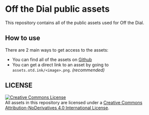 # Off the Dial public assets
This repository contains all of the public assets used for Off the Dial.

## How to use
There are 2 main ways to get access to the assets:
- You can find all of the assets on [Github](https://github.com/offthedial/assets)
- You can get a direct link to an asset by going to `assets.otd.ink/<image>.png`. *(recommended)*

## LICENSE

<a rel="license" href="http://creativecommons.org/licenses/by-nd/4.0/"><img alt="
Creative Commons License" style="border-width:0" src="https://i.creativecommons.org/l/by-nd/4.0/88x31.png" /></a><br />All assets in this repository are licensed under a <a rel="license" href="http://creativecommons.org/licenses/by-nd/4.0/">Creative Commons Attribution-NoDerivatives 4.0 International License</a>.
